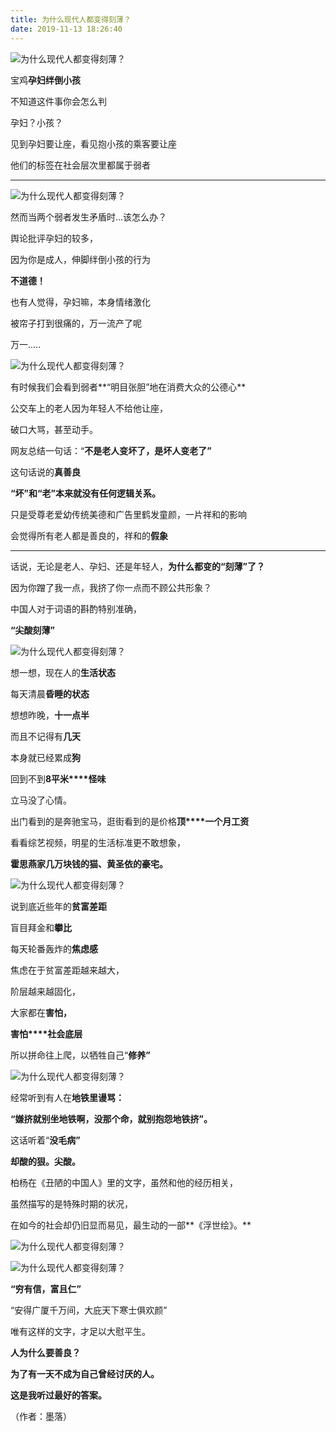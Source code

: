 ```yaml
---
title: 为什么现代人都变得刻薄？
date: 2019-11-13 18:26:40
---
```


 ![为什么现代人都变得刻薄？](http://p1.pstatp.com/large/pgc-image/1524724015774307b6401d4)

 宝鸡**孕妇绊倒小孩**

 不知道这件事你会怎么判

 孕妇？小孩？

 见到孕妇要让座，看见抱小孩的乘客要让座

 他们的标签在社会层次里都属于弱者

--- 

 ![为什么现代人都变得刻薄？](http://p9.pstatp.com/large/pgc-image/15247240370795cbaa49c76)

 然而当两个弱者发生矛盾时...该怎么办？

 舆论批评孕妇的较多，

 因为你是成人，伸脚绊倒小孩的行为

 **不道德！**

 也有人觉得，孕妇嘛，本身情绪激化

 被帘子打到很痛的，万一流产了呢

 万一.....

 ![为什么现代人都变得刻薄？](http://p9.pstatp.com/large/pgc-image/1524724037041058c51eff0)

 有时候我们会看到弱者**“明目张胆”地在消费大众的公德心**

 公交车上的老人因为年轻人不给他让座，

 破口大骂，甚至动手。

 网友总结一句话：“**不是老人变坏了，是坏人变老了”**

 这句话说的**真善良**

 **“坏”和“老”本来就没有任何逻辑关系。**

 只是受尊老爱幼传统美德和广告里鹤发童颜，一片祥和的影响

 会觉得所有老人都是善良的，祥和的**假象**

--- 

 话说，无论是老人、孕妇、还是年轻人，**为什么都变的“刻薄”了？**

 因为你蹭了我一点，我挤了你一点而不顾公共形象？

 中国人对于词语的斟酌特别准确，

 **“尖酸刻薄”**

 ![为什么现代人都变得刻薄？](http://p3.pstatp.com/large/pgc-image/15247240369281b456f8a58)

 想一想，现在人的**生活状态**

 每天清晨**昏睡的状态**

 想想昨晚，**十一点半**

 而且不记得有**几天**

 本身就已经累成**狗**

 回到不到**8平米****怪味**

 立马没了心情。

 出门看到的是奔驰宝马，逛街看到的是价格**顶****一个月工资**

 看看综艺视频，明星的生活标准更不敢想象，

 **霍思燕家几万块钱的猫、黄圣依的豪宅。**

 ![为什么现代人都变得刻薄？](http://p3.pstatp.com/large/pgc-image/152472403720743acab10d6)

 说到底近些年的**贫富差距**

 盲目拜金和**攀比**

 每天轮番轰炸的**焦虑感**

 焦虑在于贫富差距越来越大，

 阶层越来越固化，

 大家都在**害怕，**

 **害怕****社会底层**

 所以拼命往上爬，以牺牲自己“**修养”**

 ![为什么现代人都变得刻薄？](http://p1.pstatp.com/large/pgc-image/152472403782204e745c890)

 经常听到有人在**地铁里谩骂：**

 **“嫌挤就别坐地铁啊，没那个命，就别抱怨地铁挤”。**

 这话听着“**没毛病”**

 **却酸的狠。尖酸。**

 柏杨在《丑陋的中国人》里的文字，虽然和他的经历相关，

 虽然描写的是特殊时期的状况，

 在如今的社会却仍旧显而易见，最生动的一部**《浮世绘》。**

 ![为什么现代人都变得刻薄？](http://p1.pstatp.com/large/pgc-image/15247240379010bd8d1d4b0)

 ![为什么现代人都变得刻薄？](http://p3.pstatp.com/large/pgc-image/152472403651881ffbc7029)

 **“穷有信，富且仁”**

 “安得广厦千万间，大庇天下寒士俱欢颜”

 唯有这样的文字，才足以大慰平生。

 **人为什么要善良？**

 **为了有一天不成为自己曾经讨厌的人。**

 **这是我听过最好的答案。**

 （作者：墨落）
